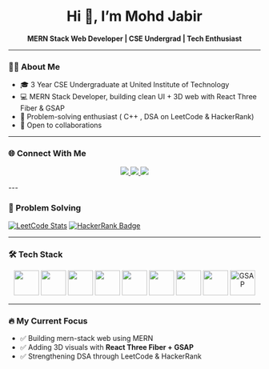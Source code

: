 <h1 align="center">Hi 👋, I’m Mohd Jabir</h1>
<p align="center">
  <b>MERN Stack Web Developer | CSE Undergrad | Tech Enthusiast</b>
</p>

---

### 👨‍💻 About Me

- 🎓 3 Year CSE Undergraduate at United Institute of Technology  
- 💻 MERN Stack Developer, building clean UI + 3D web with React Three Fiber & GSAP  
- 🧠 Problem-solving enthusiast ( C++ , DSA on LeetCode & HackerRank)  
- 🤝 Open to collaborations  

---

### 🌐 Connect With Me
<p align="center">
  <a href="https://leetcode.com/mohd_jabir_" target="_blank">
    <img src="https://img.shields.io/badge/LeetCode-000?style=flat&logo=LeetCode&logoColor=yellow" />
  </a>
  <a href="https://www.hackerrank.com/Akbar_Ali_" target="_blank">
    <img src="https://img.shields.io/badge/HackerRank-2EC866?style=flat&logo=HackerRank&logoColor=white" />
  </a>
  <a href="https://www.linkedin.com/in/mohd-jabir-515ba7263" target="_blank">
    <img src="https://img.shields.io/badge/LinkedIn-blue?style=flat&logo=linkedin&logoColor=white" />
  </a>
</p>
---

### 🎯 Problem Solving 

[![LeetCode Stats](https://leetcard.jacoblin.cool/mohd_jabir_?theme=unicorn&ext=contest)](https://leetcode.com/mohd_jabir_/)
[![HackerRank Badge](https://img.shields.io/badge/HackerRank-Akbar__Ali__-2EC866?style=for-the-badge&logo=hackerrank)](https://www.hackerrank.com/Akbar_Ali_)

---

### 🛠 Tech Stack


<p align="center">
  <img src="https://skillicons.dev/icons?i=react" width="50" />
  <img src="https://skillicons.dev/icons?i=nodejs" width="50" />
  <img src="https://skillicons.dev/icons?i=express" width="50" />
  <img src="https://skillicons.dev/icons?i=mongodb" width="50" />
  <img src="https://skillicons.dev/icons?i=html" width="50" />
  <img src="https://skillicons.dev/icons?i=css" width="50" />
  <img src="https://skillicons.dev/icons?i=javascript" width="50" />
  <img src="https://skillicons.dev/icons?i=threejs" width="50" />
  <img src="https://raw.githubusercontent.com/Mohd-Jabir/assets/main/greensock-gsap-logo.svg" width="50" title="GSAP" />
</p>

---
### 🔥 My Current Focus

- ✅ Building mern-stack web using MERN  
- ✅ Adding 3D visuals with **React Three Fiber + GSAP**  
- ✅ Strengthening DSA through LeetCode & HackerRank  
